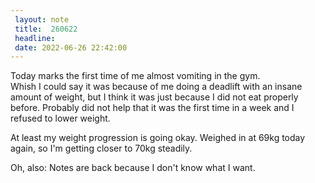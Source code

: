 ```yaml
---
 layout: note
 title:  260622
 headline:
 date: 2022-06-26 22:42:00
---
```


Today marks the first time of me almost vomiting in the gym.  
Whish I could say it was because of me doing a deadlift with an insane amount of weight, but I think it was just because
I did not eat properly before. Probably did not help that it was the first time in a week and I refused to lower weight.

At least my weight progression is going okay. Weighed in at 69kg today again, so I'm getting closer to 70kg steadily.

Oh, also: Notes are back because I don't know what I want.
